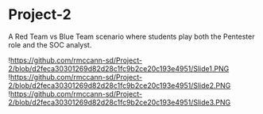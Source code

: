 # Project-2
A Red Team vs Blue Team scenario where students play both the Pentester role and the SOC analyst.


!https://github.com/rmccann-sd/Project-2/blob/d2feca30301269d82d28c1fc9b2ce20c193e4951/Slide1.PNG
!https://github.com/rmccann-sd/Project-2/blob/d2feca30301269d82d28c1fc9b2ce20c193e4951/Slide2.PNG
!https://github.com/rmccann-sd/Project-2/blob/d2feca30301269d82d28c1fc9b2ce20c193e4951/Slide3.PNG
